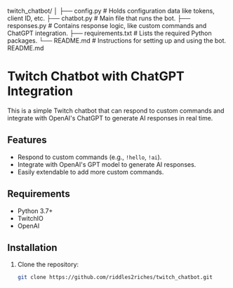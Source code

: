 twitch_chatbot/
│
├── config.py           # Holds configuration data like tokens, client ID, etc.
├── chatbot.py          # Main file that runs the bot.
├── responses.py        # Contains response logic, like custom commands and ChatGPT integration.
├── requirements.txt    # Lists the required Python packages.
└── README.md           # Instructions for setting up and using the bot.
README.md




# Twitch Chatbot with ChatGPT Integration

This is a simple Twitch chatbot that can respond to custom commands and integrate with OpenAI's ChatGPT to generate AI responses in real time.

## Features

- Respond to custom commands (e.g., `!hello`, `!ai`).
- Integrate with OpenAI's GPT model to generate AI responses.
- Easily extendable to add more custom commands.

## Requirements

- Python 3.7+
- TwitchIO
- OpenAI

## Installation

1. Clone the repository:

   ```bash
   git clone https://github.com/riddles2riches/twitch_chatbot.git



